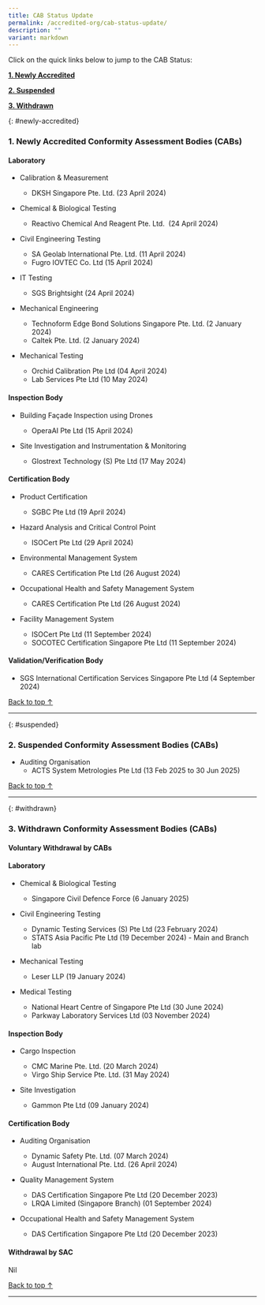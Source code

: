 ```yaml
---
title: CAB Status Update
permalink: /accredited-org/cab-status-update/
description: ""
variant: markdown
---
```

Click on the quick links below to jump to the CAB Status:

**[1. Newly Accredited](#newly-accredited)**

**[2. Suspended](#suspended)**

**[3. Withdrawn](#withdrawn)**




{: #newly-accredited}
### 1. Newly Accredited Conformity Assessment Bodies (CABs) 
   

#### Laboratory

* Calibration & Measurement
   * DKSH Singapore Pte. Ltd. (23 April 2024)

* Chemical & Biological Testing
   * Reactivo Chemical And Reagent Pte. Ltd.  (24 April 2024)

* Civil Engineering Testing
   * SA Geolab International Pte. Ltd. (11 April 2024)
   * Fugro IOVTEC Co. Ltd (15 April 2024)

* IT Testing
   * SGS Brightsight (24 April 2024)

* Mechanical Engineering
   * Technoform Edge Bond Solutions Singapore Pte. Ltd. (2 January 2024)
   * Caltek Pte. Ltd. (2 January 2024)

* Mechanical Testing
   * Orchid Calibration Pte Ltd (04 April 2024)
   * Lab Services Pte Ltd (10 May 2024)

#### Inspection Body

* Building Façade Inspection using Drones
   * OperaAI Pte Ltd (15 April 2024)

* Site Investigation and Instrumentation & Monitoring
   * Glostrext Technology (S) Pte Ltd (17 May 2024)

#### Certification Body

* Product Certification
   * SGBC Pte Ltd (19 April 2024)
 
* Hazard Analysis and Critical Control Point
   * ISOCert Pte Ltd (29 April 2024)
   
* Environmental Management System
   * CARES Certification Pte Ltd (26 August 2024)

* Occupational Health and Safety Management System
   * CARES Certification Pte Ltd (26 August 2024)

* Facility Management System
   * ISOCert Pte Ltd (11 September 2024)
   * SOCOTEC Certification Singapore Pte Ltd (11 September 2024)
   
#### Validation/Verification Body
 
 * SGS International Certification Services Singapore Pte Ltd (4 September 2024)



[Back to top ↑](#top)

---

{: #suspended}
### 2. Suspended Conformity Assessment Bodies (CABs)

 * Auditing Organisation 
   * ACTS System Metrologies Pte Ltd (13 Feb 2025 to 30 Jun 2025)
  	 
  
[Back to top ↑](#top)

---

{: #withdrawn}
### 3. Withdrawn Conformity Assessment Bodies (CABs)


#### **Voluntary Withdrawal by CABs**


#### Laboratory

* Chemical & Biological Testing
  *  Singapore Civil Defence Force (6 January 2025)

* Civil Engineering Testing
  *  Dynamic Testing Services (S) Pte Ltd (23 February 2024)
  *  STATS Asia Pacific Pte Ltd (19 December 2024) - Main and Branch lab

* Mechanical Testing
  *  Leser LLP (19 January 2024)

* Medical Testing
  *  National Heart Centre of Singapore Pte Ltd (30 June 2024)
  *  Parkway Laboratory Services Ltd (03 November 2024)

#### Inspection Body

* Cargo Inspection
  * CMC Marine Pte. Ltd. (20 March 2024)
  * Virgo Ship Service Pte. Ltd. (31 May 2024)

* Site Investigation
  *  Gammon Pte Ltd (09 January 2024)

#### Certification Body

* Auditing Organisation
  * Dynamic Safety Pte. Ltd. (07 March 2024)
  * August International Pte. Ltd. (26 April 2024)

* Quality Management System
  * DAS Certification Singapore Pte Ltd (20 December 2023)
  * LRQA Limited (Singapore Branch) (01 September 2024)

* Occupational Health and Safety Management System
  * DAS Certification Singapore Pte Ltd (20 December 2023)


#### **Withdrawal by SAC**

Nil



[Back to top ↑](#top)






---